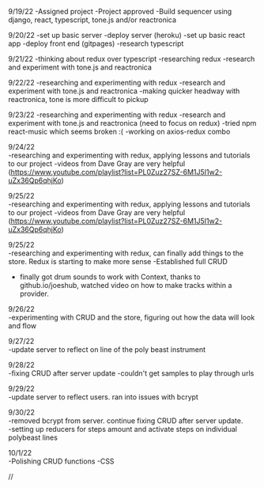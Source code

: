 9/19/22
-Assigned project
-Project approved
  -Build sequencer using django, react, typescript, tone.js and/or reactronica

9/20/22
-set up basic server
-deploy server (heroku)
-set up basic react app
-deploy front end (gitpages)
-research typescript

9/21/22
-thinking about redux over typescript
-researching redux
-research and experiment with tone.js and reactronica

9/22/22
-researching and experimenting with redux
-research and experiment with tone.js and reactronica
-making quicker headway with reactronica, tone is more difficult to pickup

9/23/22
-researching and experimenting with redux
-research and experiment with tone.js and reactronica (need to focus on redux)
-tried npm react-music which seems broken :(
-working on axios-redux combo

9/24/22  
-researching and experimenting with redux, applying lessons and tutorials to our project
-videos from Dave Gray are very helpful (https://www.youtube.com/playlist?list=PL0Zuz27SZ-6M1J5I1w2-uZx36Qp6qhjKo)

9/25/22  
-researching and experimenting with redux, applying lessons and tutorials to our project
-videos from Dave Gray are very helpful (https://www.youtube.com/playlist?list=PL0Zuz27SZ-6M1J5I1w2-uZx36Qp6qhjKo)

9/25/22  
-researching and experimenting with redux, can finally add things to the store.  Redux is starting to make more sense
-Established full CRUD
- finally got drum sounds to work with Context, thanks to github.io/joeshub, watched video on how to make tracks within a provider.

9/26/22  
-experimenting with CRUD and the store, figuring out how the data will look and flow

9/27/22  
-update server to reflect on line of the poly beast instrument

9/28/22  
-fixing CRUD after server update
-couldn't get samples to play through urls

9/29/22  
-update server to reflect users.  ran into issues with bcrypt

9/30/22  
-removed bcrypt from server. continue fixing CRUD after server update.  
-setting up reducers for steps amount and activate steps on individual polybeast lines

10/1/22  
-Polishing CRUD functions
-CSS

















//
